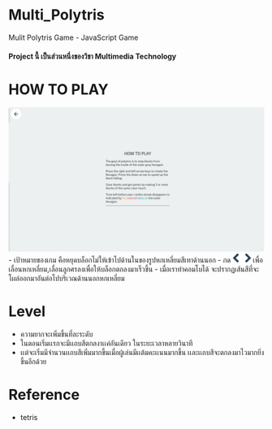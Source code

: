 # Multi_Polytris
Mulit Polytris Game - JavaScript Game

#### Project นี้ เป็นส่วนหนึ่งของวิชา Multimedia Technology

# HOW TO PLAY
<img src="https://github.com/Phatjira/Multi_Polytris/blob/master/images/1.png">
- เป้าหมายของเกม คือหยุดบล็อกไม่ให้เข้าไปด้านในของรูปหกเหลี่ยมสีเทาด้านนอก
- กด <img src="https://github.com/Phatjira/Multi_Polytris/blob/master/images/Arrows%20icon.png"> เพื่อเลื่อนหกเหลี่ยม,เลื่อนลูกศรลงเพื่อให้บล็อกตกลงมาเร็วขึ้น
- เมื่อเราทำคอมโบได้ จะปรากฏเส้นสีที่จะโผล่ออกมาอันต่อไปบริเวณด้านนอกหกเหลี่ยม

# Level
- ความยากจะเพิ่มขึ้นที่ละระดับ
- ในตอนเริ่มเเรกจะมีเเถบสีตกลงาเเค่อันเดียว ในระยะเวลาหลายวินาที
- เเต่จะเริ่มมีจํานวนเเถบสีเพิ่มมากขึ้นเมื่อผู้เล่นมีเเต้มคะเเนนมากขึ้น เเละเเถบสีจะตกลงมาไวมากยิ่งขึ้นอีกด้วย

# Reference
- tetris
